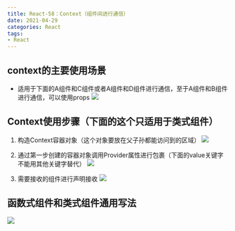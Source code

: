 ```yaml
---
title: React-58：Context（组件间进行通信）
date: 2021-04-29
categories: React
tags: 
- React
---
```

## context的主要使用场景
* 适用于下面的A组件和C组件或者A组件和D组件进行通信，至于A组件和B组件进行通信，可以使用props
![](https://img-blog.csdnimg.cn/img_convert/7970321d900ed24a880ae00bedd21f99.png)

## Context使用步骤（下面的这个只适用于类式组件）
1. 构造Context容器对象（这个对象要放在父子孙都能访问到的区域）
![](https://img-blog.csdnimg.cn/img_convert/2ab1c6b886806cb4e8cbc2ed66e78aa6.png)

2. 通过第一步创建的容器对象调用Provider属性进行包裹（下面的value关键字不能用其他关键字替代）
![](https://img-blog.csdnimg.cn/img_convert/f9c089ccecc21eae1d27a7a7c47dc154.png)

3. 需要接收的组件进行声明接收
![](https://img-blog.csdnimg.cn/img_convert/6a35b0716863ede712b21ffe52315d79.png)

## 函数式组件和类式组件通用写法
![](https://img-blog.csdnimg.cn/img_convert/c209e6ed7bef54fd4b2b8d22545d0e2f.png)

